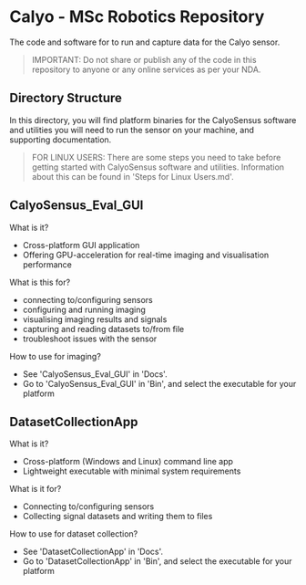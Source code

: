# Calyo - MSc Robotics Repository

The code and software for to run and capture data for the Calyo sensor.

> IMPORTANT: Do not share or publish any of the code in this repository to anyone or any online services as per your NDA.

## Directory Structure

In this directory, you will find platform binaries for the CalyoSensus software and utilities you will need to run the sensor on your machine, and supporting documentation. 

> FOR LINUX USERS: There are some steps you need to take before getting started with CalyoSensus software and utilities. Information about this can be found in 'Steps for Linux Users.md'.
## CalyoSensus_Eval_GUI

What is it?

- Cross-platform GUI application
- Offering GPU-acceleration for real-time imaging and visualisation performance

What is this for?

- connecting to/configuring sensors
- configuring and running imaging 
- visualising imaging results and signals
- capturing and reading datasets to/from file
- troubleshoot issues with the sensor

How to use for imaging?

- See 'CalyoSensus_Eval_GUI' in 'Docs'.
- Go to 'CalyoSensus_Eval_GUI' in 'Bin', and select the executable for your platform

## DatasetCollectionApp

What is it?

- Cross-platform (Windows and Linux) command line app
- Lightweight executable with minimal system requirements

What is it for?

- Connecting to/configuring sensors
- Collecting signal datasets and writing them to files

How to use for dataset collection?

- See 'DatasetCollectionApp' in 'Docs'.
- Go to 'DatasetCollectionApp' in 'Bin', and select the executable for your platform